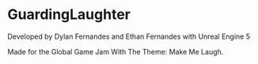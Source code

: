 # GuardingLaughter

Developed by Dylan Fernandes and Ethan Fernandes with Unreal Engine 5 

Made for the Global Game Jam With The Theme: Make Me Laugh.
